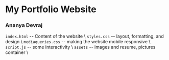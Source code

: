 # My Portfolio Website 
### Ananya Devraj
`index.html` -- Content of the website \\
`styles.css` -- layout, formatting, and design \\
`mediaqueries.css` -- making the website mobile responsive  \\
`script.js` -- some interactivity \\
`assets` -- images and resume, pictures container \\

